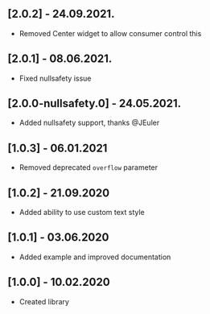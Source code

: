 ## [2.0.2] - 24.09.2021.
* Removed Center widget to allow consumer control this

## [2.0.1] - 08.06.2021.
* Fixed nullsafety issue

## [2.0.0-nullsafety.0] - 24.05.2021.
* Added nullsafety support, thanks @JEuler

## [1.0.3] - 06.01.2021
* Removed deprecated `overflow` parameter

## [1.0.2] - 21.09.2020
* Added ability to use custom text style

## [1.0.1] - 03.06.2020
* Added example and improved documentation

## [1.0.0] - 10.02.2020
* Created library
